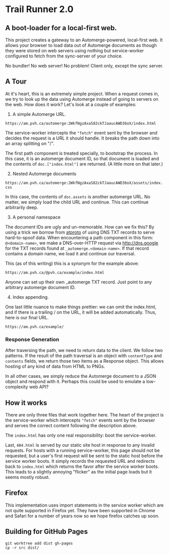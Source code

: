 # Trail Runner 2.0
## A boot-loader for a local-first web.

This project creates a gateway to an Automerge-powered, local-first web. It allows your browser to load data out of Automerge documents as though they were stored on web servers using nothing but service-worker configured to fetch from the sync-server of your choice.

No bundler! No web server! No problem! Client only, except the sync server.

## A Tour

At it's heart, this is an extremely simple project. When a request comes in, we try to look up the data using Automerge instead of going to servers on the web. How does it work? Let's look at a couple of examples:

1) A simple Automerge URL.

`https://am.pvh.ca/automerge:2WkfNgzAxaS82ckTJaaucAWD36oX/index.html`

The service-worker intercepts the `"fetch"` event sent by the browser and decides the request is a URL it should handle. It breaks the path down into an array splitting on "/".

The first path component is treated specially, to bootstrap the process. In this case, it is an automerge document ID, so that document is loaded and the contents of `doc.["index.html"]` are returned. (A little more on that later.)

2) Nested Automerge documents

`https://am.pvh.ca/automerge:2WkfNgzAxaS82ckTJaaucAWD36oX/assets/index.css`

In this case, the contents of `doc.assets` is another automerge URL. No matter, we simply load the child URL and continue. This can continue arbitrarily deep.

3) A personal namespace

The document IDs are ugly and un-memorable. How can we fix this? By using a trick we borrow from [atproto](https://atproto.com/) of using DNS TXT records to serve hard-to-spoof data. When encountering a path component in this form: `@<domain-name>`, we make a DNS-over-HTTP request via http://dns.google for the TXT records found at `_automerge.<domain-name>`. If that record contains a domain name, we load it and continue our traversal.

This (as of this writing) this is a synonym for the example above:

`https://am.pvh.ca/@pvh.ca/example/index.html`

Anyone can set up their own _automerge TXT record. Just point to any arbitrary automerge document ID.

4) Index appending.

One last little nuance to make things prettier: we can omit the index.html, and if there is a trailing / on the URL, it will be added automatically. Thus, here is our final URL.

`https://am.pvh.ca/example/`

### Response Generation
After traversing the path, we need to return data to the client. We follow two patterns. If the result of the path traversal is an object with `contentType` and `contents` fields, we return those two items as a Response object. This allows hosting of any kind of data from HTML to PNGs. 

In all other cases, we simply reduce the Automerge document to a JSON object and respond with it. Perhaps this could be used to emulate a low-complexity web API?

## How it works

There are only three files that work together here. The heart of the project is the service-worker which intercepts `"fetch"` events sent by the browser and serves the correct content following the description above.

The `index.html` has only one real responsibility: boot the service-worker.

Last, `404.html` is served by our static site host in response to any invalid requests. For hosts with a running service-worker, this page should not be requested, but a user's first request will be sent to the static host before the service worker boots. It simply records the requested URL and redirects back to `index.html` which returns the favor after the service worker boots. This leads to a slightly annoying "flicker" as the initial page loads but it seems mostly robust.

## Firefox

This implementation uses import statements in the service worker which are not quite supported in Firefox yet. They have been supported in Chrome and Safari for a number of years now so we hope firefox catches up soon.

## Building for GitHub Pages

```
git worktree add dist gh-pages
cp -r src dist/
```

